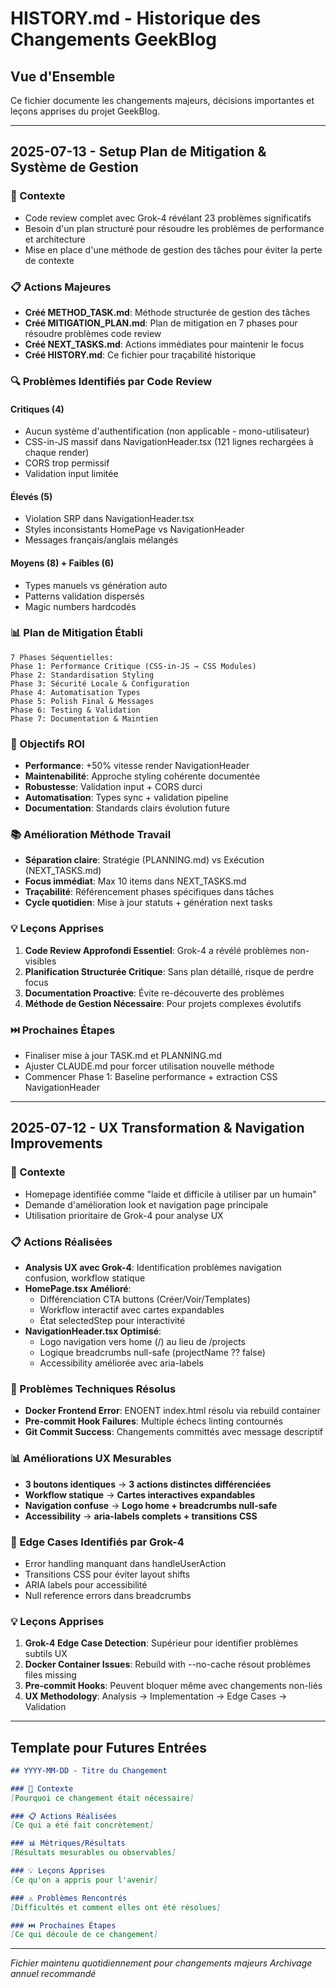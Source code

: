# HISTORY.md - Historique des Changements GeekBlog

## Vue d'Ensemble

Ce fichier documente les changements majeurs, décisions importantes et leçons apprises du projet GeekBlog.

---

## 2025-07-13 - Setup Plan de Mitigation & Système de Gestion

### 🎯 Contexte
- Code review complet avec Grok-4 révélant 23 problèmes significatifs
- Besoin d'un plan structuré pour résoudre les problèmes de performance et architecture
- Mise en place d'une méthode de gestion des tâches pour éviter la perte de contexte

### 📋 Actions Majeures
- **Créé METHOD_TASK.md**: Méthode structurée de gestion des tâches
- **Créé MITIGATION_PLAN.md**: Plan de mitigation en 7 phases pour résoudre problèmes code review
- **Créé NEXT_TASKS.md**: Actions immédiates pour maintenir le focus
- **Créé HISTORY.md**: Ce fichier pour traçabilité historique

### 🔍 Problèmes Identifiés par Code Review
#### Critiques (4)
- Aucun système d'authentification (non applicable - mono-utilisateur)
- CSS-in-JS massif dans NavigationHeader.tsx (121 lignes rechargées à chaque render)
- CORS trop permissif
- Validation input limitée

#### Élevés (5)
- Violation SRP dans NavigationHeader.tsx
- Styles inconsistants HomePage vs NavigationHeader
- Messages français/anglais mélangés

#### Moyens (8) + Faibles (6)
- Types manuels vs génération auto
- Patterns validation dispersés
- Magic numbers hardcodés

### 📊 Plan de Mitigation Établi
```
7 Phases Séquentielles:
Phase 1: Performance Critique (CSS-in-JS → CSS Modules)
Phase 2: Standardisation Styling
Phase 3: Sécurité Locale & Configuration
Phase 4: Automatisation Types
Phase 5: Polish Final & Messages
Phase 6: Testing & Validation
Phase 7: Documentation & Maintien
```

### 🎯 Objectifs ROI
- **Performance**: +50% vitesse render NavigationHeader
- **Maintenabilité**: Approche styling cohérente documentée
- **Robustesse**: Validation input + CORS durci
- **Automatisation**: Types sync + validation pipeline
- **Documentation**: Standards clairs évolution future

### 📚 Amélioration Méthode Travail
- **Séparation claire**: Stratégie (PLANNING.md) vs Exécution (NEXT_TASKS.md)
- **Focus immédiat**: Max 10 items dans NEXT_TASKS.md
- **Traçabilité**: Référencement phases spécifiques dans tâches
- **Cycle quotidien**: Mise à jour statuts + génération next tasks

### 💡 Leçons Apprises
1. **Code Review Approfondi Essentiel**: Grok-4 a révélé problèmes non-visibles
2. **Planification Structurée Critique**: Sans plan détaillé, risque de perdre focus
3. **Documentation Proactive**: Évite re-découverte des problèmes
4. **Méthode de Gestion Nécessaire**: Pour projets complexes évolutifs

### ⏭️ Prochaines Étapes
- Finaliser mise à jour TASK.md et PLANNING.md
- Ajuster CLAUDE.md pour forcer utilisation nouvelle méthode
- Commencer Phase 1: Baseline performance + extraction CSS NavigationHeader

---

## 2025-07-12 - UX Transformation & Navigation Improvements

### 🎯 Contexte
- Homepage identifiée comme "laide et difficile à utiliser par un humain"
- Demande d'amélioration look et navigation page principale
- Utilisation prioritaire de Grok-4 pour analyse UX

### 📋 Actions Réalisées
- **Analysis UX avec Grok-4**: Identification problèmes navigation confusion, workflow statique
- **HomePage.tsx Amélioré**:
  - Différenciation CTA buttons (Créer/Voir/Templates)
  - Workflow interactif avec cartes expandables
  - État selectedStep pour interactivité
- **NavigationHeader.tsx Optimisé**:
  - Logo navigation vers home (/) au lieu de /projects
  - Logique breadcrumbs null-safe (projectName ?? false)
  - Accessibility améliorée avec aria-labels

### 🔧 Problèmes Techniques Résolus
- **Docker Frontend Error**: ENOENT index.html résolu via rebuild container
- **Pre-commit Hook Failures**: Multiple échecs linting contournés
- **Git Commit Success**: Changements committés avec message descriptif

### 📊 Améliorations UX Mesurables
- **3 boutons identiques** → **3 actions distinctes différenciées**
- **Workflow statique** → **Cartes interactives expandables**
- **Navigation confuse** → **Logo home + breadcrumbs null-safe**
- **Accessibility** → **aria-labels complets + transitions CSS**

### 🎯 Edge Cases Identifiés par Grok-4
- Error handling manquant dans handleUserAction
- Transitions CSS pour éviter layout shifts
- ARIA labels pour accessibilité
- Null reference errors dans breadcrumbs

### 💡 Leçons Apprises
1. **Grok-4 Edge Case Detection**: Supérieur pour identifier problèmes subtils UX
2. **Docker Container Issues**: Rebuild with --no-cache résout problèmes files missing
3. **Pre-commit Hooks**: Peuvent bloquer même avec changements non-liés
4. **UX Methodology**: Analysis → Implementation → Edge Cases → Validation

---

## Template pour Futures Entrées

```markdown
## YYYY-MM-DD - Titre du Changement

### 🎯 Contexte
[Pourquoi ce changement était nécessaire]

### 📋 Actions Réalisées
[Ce qui a été fait concrètement]

### 📊 Métriques/Résultats
[Résultats mesurables ou observables]

### 💡 Leçons Apprises
[Ce qu'on a appris pour l'avenir]

### ⚠️ Problèmes Rencontrés
[Difficultés et comment elles ont été résolues]

### ⏭️ Prochaines Étapes
[Ce qui découle de ce changement]
```

---

*Fichier maintenu quotidiennement pour changements majeurs*
*Archivage annuel recommandé*
